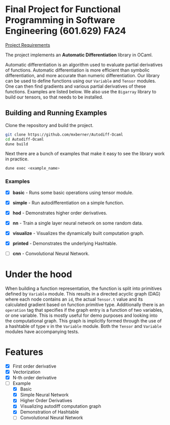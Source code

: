 # Final Project for Functional Programming in Software Engineering (601.629) FA24

[Project Requirements](https://pl.cs.jhu.edu/fpse/assignments/project.html)

The project implements an **Automatic Differentiation** library in OCaml.

Automatic differentiation is an algorithm used to evaluate partial derivatives of functions. Automatic differentiation is more efficient than symbolic differentiation, and more accurate than numeric differentiation. Our library can be used to define functions using our `Variable` and `Tensor` modules. One can then find gradients and various partial derivatives of these functions. 
Examples are listed below. We also use the `Bigarray` library to build our tensors, so that needs to be installed.

## Building and Running Examples

Clone the repository and build the project.

```bash
git clone https://github.com/mxberner/Autodiff-Ocaml
cd Autodiff-Ocaml
dune build
```

Next there are a bunch of examples that make it easy
to see the library work in practice.

```bash
dune exec <example_name>
```

### Examples
- [x] **basic** - Runs some basic operations using tensor module. 
- [x] **simple** - Run autodifferentiation on a simple function.
- [x] **hod** - Demonstrates higher order derivatives.
- [x] **nn** - Train a single layer neural network on some random data.
- [x] **visualize** - Visualizes the dynamically built computation graph. 
- [x] **printed** - Demonstrates the underlying Hashtable. 
- [ ] **cnn** - Convolutional Neural Network.


# Under the hood

When building a function representation, the function is split into primitives defined by `Variable` module. 
This results in a directed acyclic graph (DAG) where each node contains an `id`, the actual `Tensor.t` value and its calculated gradient based on function primitive type. Additionally there is an `operation` tag that specifies if the graph entry is a function of two variables, or one variable. This is mostly useful for demo purposes and looking into the computational graph.
This graph is implicitly formed through the use of a hashtable of type v in the `Variable` module. Both the `Tensor` and `Variable` modules have accompanying tests. 

# Features

- [x] First order derivative
- [x] Vectorization
- [x] N-th order derivative
- [ ] Example
    - [x] Basic
    - [x] Simple Neural Network
    - [x] Higher Order Derivatives
    - [x] Visualizing autodiff computation graph 
    - [x] Demonstration of Hashtable
    - [ ] Convolutional Neural Network
